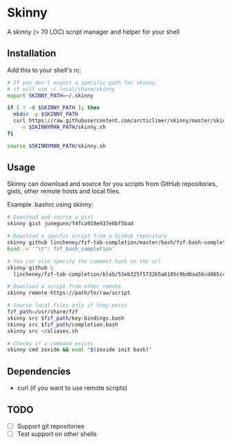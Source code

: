 # Skinny

 A skinny (> 70 LOC) script manager and helper for your shell

## Installation
Add this to your shell's rc:
```sh
# If you don't export a specific path for skinny,
# it will use ~/.local/share/skinny
export SKINNY_PATH=~/.skinny

if [ ! -d $SKINNY_PATH ]; then
  mkdir -p $SKINNY_PATH
  curl https://raw.githubusercontent.com/arcticlimer/skinny/master/skinny.sh \
    -o $SKINNYMAN_PATH/skinny.sh
fi

source $SKINNYMAN_PATH/skinny.sh
```

## Usage
Skinny can download and source for you scripts from GitHub repositories, gists, other remote hosts and local files.

Example .bashrc using skinny:
```sh
# Download and source a gist
skinny gist junegunn/f4fca918e937e6bf5bad

# Download a specfic script from a GitHub repository
skinny github lincheney/fzf-tab-completion/master/bash/fzf-bash-completion.sh
bind -x '"\t": fzf_bash_completion'

# You can also specify the commmit hash on the url
skinny github \
  lincheney/fzf-tab-completion/blob/53eb325f573265a6105c9bd0aa56cd865c4e14b7/bash/fzf-bash-completion.sh

# Download a script from other remote
skinny remote https://path/to/raw/script

# Source local files only if they exist
fzf_path=/usr/share/fzf
skinny src $fzf_path/key-bindings.bash
skinny src $fzf_path/completion.bash
skinny src ~/aliases.sh

# Checks if a command exists
skinny cmd zoxide && eval "$(zoxide init bash)"
```

## Dependencies
  - curl (if you want to use remote scripts)

## TODO
- [ ] Support git repositories
- [ ] Test support on other shells
